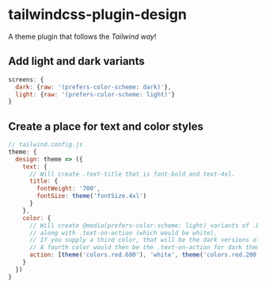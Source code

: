 # tailwindcss-plugin-design

A theme plugin that follows the *Tailwind way*!

## Add light and dark variants

```js
screens: {
  dark: {raw: '(prefers-color-scheme: dark)'},
  light: {raw: '(prefers-color-scheme: light)'}
}
```

## Create a place for text and color styles

```js
// tailwind.config.js
theme: {
  design: theme => ({
    text: {
      // Will create .text-title that is font-bold and text-4xl.
      title: {
        fontWeight: '700',
        fontSize: theme('fontSize.4xl')
      }
    },
    color: {
      // Will create @media(prefers-color-scheme: light) variants of .bg-action and .text-action of red-600
      // along with .text-on-action (which would be white).
      // If you supply a third color, that will be the dark versions of .bg-action and .text-action.
      // A fourth color would then be the .text-on-action for dark themes.
      action: [theme('colors.red.600'), 'white', theme('colors.red.200', theme('colors.red.800')]
    }
  })
}
```
